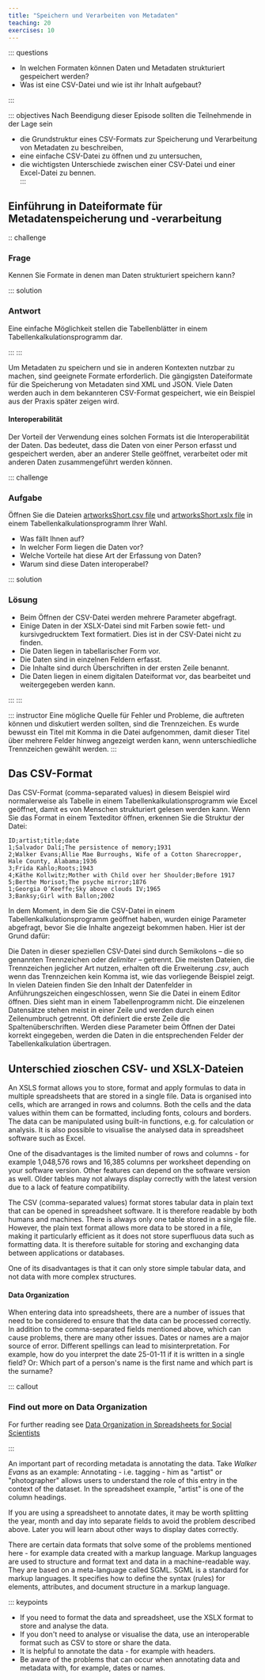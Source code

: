 ```yaml
---
title: "Speichern und Verarbeiten von Metadaten"
teaching: 20
exercises: 10
---
```

::: questions 

- In welchen Formaten können Daten und Metadaten strukturiert gespeichert werden?
- Was ist eine CSV-Datei und wie ist ihr Inhalt aufgebaut?

:::

::: objectives
Nach Beendigung dieser Episode sollten die Teilnehmende in der Lage sein

- die Grundstruktur eines CSV-Formats zur Speicherung und Verarbeitung von Metadaten zu beschreiben, 
- eine einfache CSV-Datei zu öffnen und zu untersuchen,
- die wichtigsten Unterschiede zwischen einer CSV-Datei und einer Excel-Datei zu bennen.  
:::


## Einführung in Dateiformate für Metadatenspeicherung und -verarbeitung

:: challenge

### Frage 
Kennen Sie Formate in denen man Daten strukturiert speichern kann? 

::: solution

### Antwort
Eine einfache Möglichkeit stellen die Tabellenblätter in einem Tabellenkalkulationsprogramm dar. 

:::
:::

Um Metadaten zu speichern und sie in anderen Kontexten nutzbar zu machen, sind geeignete Formate erforderlich. Die gängigsten Dateiformate für die Speicherung von Metadaten sind XML und JSON. Viele Daten werden auch in dem bekannteren CSV-Format gespeichert, wie ein Beispiel aus der Praxis später zeigen wird.

#### Interoperabilität


Der Vorteil der Verwendung eines solchen Formats ist die Interoperabilität der Daten. Das bedeutet, dass die Daten von einer Person erfasst und gespeichert werden, aber an anderer Stelle geöffnet, verarbeitet oder mit anderen Daten zusammengeführt werden können.

::: challenge

### Aufgabe

Öffnen Sie die Dateien [artworksShort.csv file](https://github.com/HERMES-DKZ/metadata_lesson/blob/main/episodes/data/artworksShort.csv) und [artworksShort.xslx file](https://github.com/HERMES-DKZ/metadata_lesson/blob/main/episodes/data/artworksShort.xlsx) in einem Tabellenkalkulationsprogramm Ihrer Wahl. 

- Was fällt Ihnen auf?    
- In welcher Form liegen die Daten vor?    
- Welche Vorteile hat diese Art der Erfassung von Daten?   
- Warum sind diese Daten interoperabel?
    
::: solution

### Lösung

- Beim Öffnen der CSV-Datei werden mehrere Parameter abgefragt. 
- Einige Daten in der XSLX-Datei sind mit Farben sowie fett- und kursivgedrucktem Text formatiert. Dies ist in der CSV-Datei nicht zu finden. 
- Die Daten liegen in tabellarischer Form vor.    
- Die Daten sind in einzelnen Feldern erfasst.     
- Die Inhalte sind durch Überschriften in der ersten Zeile benannt.   
- Die Daten liegen in einem digitalen Dateiformat vor, das bearbeitet und weitergegeben werden kann.
    
:::
:::

::: instructor
Eine mögliche Quelle für Fehler und Probleme, die auftreten können und diskutiert werden sollten, sind die Trennzeichen. Es wurde bewusst ein Titel mit Komma in die Datei aufgenommen, damit dieser Titel über mehrere Felder hinweg angezeigt werden kann, wenn unterschiedliche Trennzeichen gewählt werden.
:::


## Das CSV-Format

Das CSV-Format (comma-separated values) in diesem Beispiel wird normalerweise als Tabelle in einem Tabellenkalkulationsprogramm wie Excel geöffnet, damit es von Menschen strukturiert gelesen werden kann. Wenn Sie das Format in einem Texteditor öffnen, erkennen Sie die Struktur der Datei:

```
ID;artist;title;date
1;Salvador Dalí;The persistence of memory;1931
2;Walker Evans;Allie Mae Burroughs, Wife of a Cotton Sharecropper, Hale County, Alabama;1936
3;Frida Kahlo;Roots;1943
4;Käthe Kollwitz;Mother with Child over her Shoulder;Before 1917
5;Berthe Morisot;The psyche mirror;1876
1;Georgia O’Keeffe;Sky above clouds IV;1965
3;Banksy;Girl with Ballon;2002
```

In dem Moment, in dem Sie die CSV-Datei in einem Tabellenkalkulationsprogramm geöffnet haben, wurden einige Parameter abgefragt, bevor Sie die Inhalte angezeigt bekommen haben. Hier ist der Grund dafür:

Die Daten in dieser speziellen CSV-Datei sind durch Semikolons – die so genannten Trennzeichen oder *delimiter* – getrennt. Die meisten Dateien, die Trennzeichen jeglicher Art nutzen, erhalten oft die Erweiterung *.csv*, auch wenn das Trennzeichen kein Komma ist, wie das vorliegende Beispiel zeigt. In vielen Dateien finden Sie den Inhalt der Datenfelder in Anführungszeichen eingeschlossen, wenn Sie die Datei in einem Editor öffnen. Dies sieht man in einem Tabellenprogramm nicht. Die einzelenen Datensätze stehen meist in einer Zeile und werden durch einen Zeilenumbruch getrennt. Oft definiert die erste Zeile die Spaltenüberschriften. Werden diese Parameter beim Öffnen der Datei korrekt eingegeben, werden die Daten in die entsprechenden Felder der Tabellenkalkulation übertragen.

## Unterschied zioschen CSV- und XSLX-Dateien



An XSLS format allows you to store, format and apply formulas to data in multiple spreadsheets that are stored in a single file. Data is organised into cells, which are arranged in rows and columns. Both the cells and the data values within them can be formatted, including fonts, colours and borders. The data can be manipulated using built-in functions, e.g. for calculation or analysis. It is also possible to visualise the analysed data in spreadsheet software such as Excel. 

One of the disadvantages is the limited number of rows and columns - for example 1,048,576 rows and 16,385 columns per worksheet depending on your software version. Other features can depend on the software version as well. Older tables may not always display correctly with the latest version due to a lack of feature compatibility.  

The CSV (comma-separated values) format stores tabular data in plain text that can be opened in spreadsheet software. It is therefore readable by both humans and machines. There is always only one table stored in a single file. However, the plain text format allows more data to be stored in a file, making it particularly efficient as it does not store superfluous data such as formatting data. It is therefore suitable for storing and exchanging data between applications or databases.  

One of its disadvantages is that it can only store simple tabular data, and not data with more complex structures.


#### Data Organization



When entering data into spreadsheets, there are a number of issues that need to be considered to ensure that the data can be processed correctly. In addition to the comma-separated fields mentioned above, which can cause problems, there are many other issues. Dates or names are a major source of error. Different spellings can lead to misinterpretation. For example, how do you interpret the date 25-01-11 if it is written in a single field? Or: Which part of a person's name is the first name and which part is the surname?

::: callout

### Find out more on Data Organization

For further reading see [Data Organization in Spreadsheets for Social Scientists](https://datacarpentry.github.io/spreadsheets-socialsci/)

:::


An important part of recording metadata is annotating the data. Take *Walker Evans* as an example: Annotating - i.e. tagging - him as "artist" or "photographer" allows users to understand the role of this entry in the context of the dataset. In the spreadsheet example, "artist" is one of the column headings. 

If you are using a spreadsheet to annotate dates, it may be worth splitting the year, month and day into separate fields to avoid the problem described above. Later you will learn about other ways to display dates correctly.   

There are certain data formats that solve some of the problems mentioned here - for example data created with a markup language. Markup languages are used to structure and format text and data in a machine-readable way. They are based on a meta-language called SGML. SGML is a standard for markup languages. It specifies how to define the syntax (rules) for elements, attributes, and document structure in a markup language. 

::: keypoints

* If you need to format the data and spreadsheet, use the XSLX format to store and analyse the data.  
* If you don't need to analyse or visualise the data, use an interoperable format such as CSV to store or share the data.  
* It is helpful to annotate the data - for example with headers.  
* Be aware of the problems that can occur when annotating data and metadata with, for example, dates or names.
